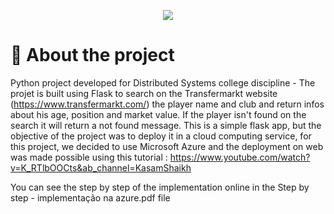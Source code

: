 <p align="center">
  <img src="https://github.com/masnik1/flask-players-web-scraaping-on-azure/blob/main/ProjectLogo.png">
</p>

# 📁 About the project

Python project developed for Distributed Systems college discipline -  The projet is built using Flask to search on the Transfermarkt website (https://www.transfermarkt.com/) the player name and club and return infos about his age, position and market value. If the player isn't found on the search it will return a not found message.
This is a simple flask app, but the objective of the project was to deploy it in a cloud computing service, for this project, we decided to use Microsoft Azure and the deployment on web was made possible using this tutorial : https://www.youtube.com/watch?v=K_RTlbOOCts&ab_channel=KasamShaikh

You can see the step by step of the implementation online in the Step by step - implementação na azure.pdf file
